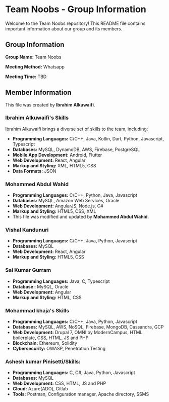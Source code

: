 # Team Noobs - Group Information

Welcome to the Team Noobs repository! This README file contains important information about our group and its members.

## Group Information

**Group Name:** Team Noobs

**Meeting Method:** Whatsapp

**Meeting Time:** TBD

## Member Information

This file was created by **Ibrahim Alkuwaifi**.

### Ibrahim Alkuwaifi's Skills

Ibrahim Alkuwaifi brings a diverse set of skills to the team, including:

- **Programming Languages:** C/C++, Java, Kotlin, Dart, Python, Javascript, Typescript
- **Databases:** MySQL, DynamoDB, AWS, Firebase, PostgreSQL
- **Mobile App Development:** Android, Flutter
- **Web Development:** React, Angular
- **Markup and Styling:** XML, HTML5, CSS
- **Data Formats:** JSON

### Mohammed Abdul Wahid

- **Programming Languages:** C/C++, Python, Java, Javascript
- **Databases:** MySQL, Amazon Web Services, Oracle
- **Web Development:** AngularJS, Node.js, C#
- **Markup and Styling:** HTML5, CSS, XML
-  This file was modified and updated by **Mohammed Abdul Wahid**.

### Vishal Kandunuri

- **Programming Languages:** C/C++, Java, Python, Javascript
- **Databases:** MySQL
- **Web Development:** React, Angular
- **Markup and Styling:** HTML5, CSS

### Sai Kumar Gurram

- **Programming Languages:** Java, C, Typescript
- **Database :** MySQL, Oracle
- **Web Development:** Angular
- **Markup and Styling:** HTML, CSS


### Mohammad khaja's Skills

- **Programming Languages:** C/C++, Java, Python, Javascript
- **Databases:** MySQL, AWS, NoSQL, Firebase, MongoDB, Cassandra, GCP
- **Web Development:** Drupal 7, OMNI by ModernCampus, HTML boilerplate, CSS, HTML, JS and PHP
- **Blockchain:** Ethereum, Solidity
- **Cybersecurity:** OWASP, Penetration Testing


### Ashesh kumar Pinisetti/Skills:

- **Programming Languages:** C, C#, Java, Python, Javascript
- **Databases:** MySQL
- **Web Development:** CSS, HTML, JS and PHP
- **Cloud:** Azure(ADO), Gitlab
- **Tools:** Postman, Configuration manager, Apache directory, SSMS

